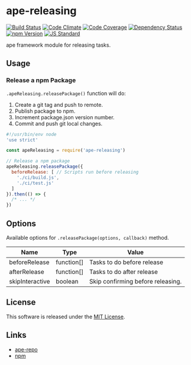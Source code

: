 ape-releasing
==========

<!---
This file is generated by ape-tmpl. Do not update manually.
--->

<!-- Badge Start -->
<a name="badges"></a>

[![Build Status][bd_travis_shield_url]][bd_travis_url]
[![Code Climate][bd_codeclimate_shield_url]][bd_codeclimate_url]
[![Code Coverage][bd_codeclimate_coverage_shield_url]][bd_codeclimate_url]
[![Dependency Status][bd_gemnasium_shield_url]][bd_gemnasium_url]
[![npm Version][bd_npm_shield_url]][bd_npm_url]
[![JS Standard][bd_standard_shield_url]][bd_standard_url]

[bd_repo_url]: https://github.com/ape-repo/ape-releasing
[bd_travis_url]: http://travis-ci.org/ape-repo/ape-releasing
[bd_travis_shield_url]: http://img.shields.io/travis/ape-repo/ape-releasing.svg?style=flat
[bd_license_url]: https://github.com/ape-repo/ape-releasing/blob/master/LICENSE
[bd_codeclimate_url]: http://codeclimate.com/github/ape-repo/ape-releasing
[bd_codeclimate_shield_url]: http://img.shields.io/codeclimate/github/ape-repo/ape-releasing.svg?style=flat
[bd_codeclimate_coverage_shield_url]: http://img.shields.io/codeclimate/coverage/github/ape-repo/ape-releasing.svg?style=flat
[bd_gemnasium_url]: https://gemnasium.com/ape-repo/ape-releasing
[bd_gemnasium_shield_url]: https://gemnasium.com/ape-repo/ape-releasing.svg
[bd_npm_url]: http://www.npmjs.org/package/ape-releasing
[bd_npm_shield_url]: http://img.shields.io/npm/v/ape-releasing.svg?style=flat
[bd_standard_url]: http://standardjs.com/
[bd_standard_shield_url]: https://img.shields.io/badge/code%20style-standard-brightgreen.svg

<!-- Badge End -->


<!-- Description Start -->
<a name="description"></a>

ape framework module for releasing tasks.

<!-- Description End -->




<!-- Sections Start -->
<a name="sections"></a>

<!-- Section from "doc/guides/02.Usage.md.hbs" Start -->

<a name="section-doc-guides-02-usage-md"></a>
Usage
----

### Release a npm Package

`.apeReleasing.releasePackage()` function will do:

1. Create a git tag and push to remote.
2. Publish package to npm.
3. Increment package.json version number.
4. Commit and push git local changes.

```javascript
#!/usr/bin/env node
'use strict'

const apeReleasing = require('ape-releasing')

// Release a npm package
apeReleasing.releasePackage({
  beforeRelease: [ // Scripts run before releasing
    './ci/build.js',
    './ci/test.js'
  ]
}).then(() => {
  /* ... */
})

```



<!-- Section from "doc/guides/02.Usage.md.hbs" End -->

<!-- Section from "doc/guides/03.Options.md.hbs" Start -->

<a name="section-doc-guides-03-options-md"></a>
Options
-------

Available options for `.releasePackage(options, callback)` method.

| Name | Type | Value |
| ---- | ----- | ----- |
| beforeRelease | function[] | Tasks to do before release |
| afterRelease | function[] | Tasks to do after release |
| skipInteractive | boolean | Skip confirming before releasing. |



<!-- Section from "doc/guides/03.Options.md.hbs" End -->


<!-- Sections Start -->


<!-- LICENSE Start -->
<a name="license"></a>

License
-------
This software is released under the [MIT License](https://github.com/ape-repo/ape-releasing/blob/master/LICENSE).

<!-- LICENSE End -->


<!-- Links Start -->
<a name="links"></a>

Links
------

+ [ape-repo](https://github.com/ape-repo)
+ [npm](https://www.npmjs.com/)

<!-- Links End -->
